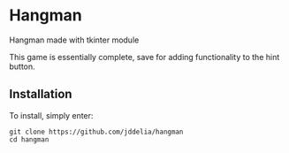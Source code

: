 # Hangman
Hangman made with tkinter module

This game is essentially complete, save for adding functionality to the hint button.

## Installation

To install, simply enter:

```
git clone https://github.com/jddelia/hangman
cd hangman
```
